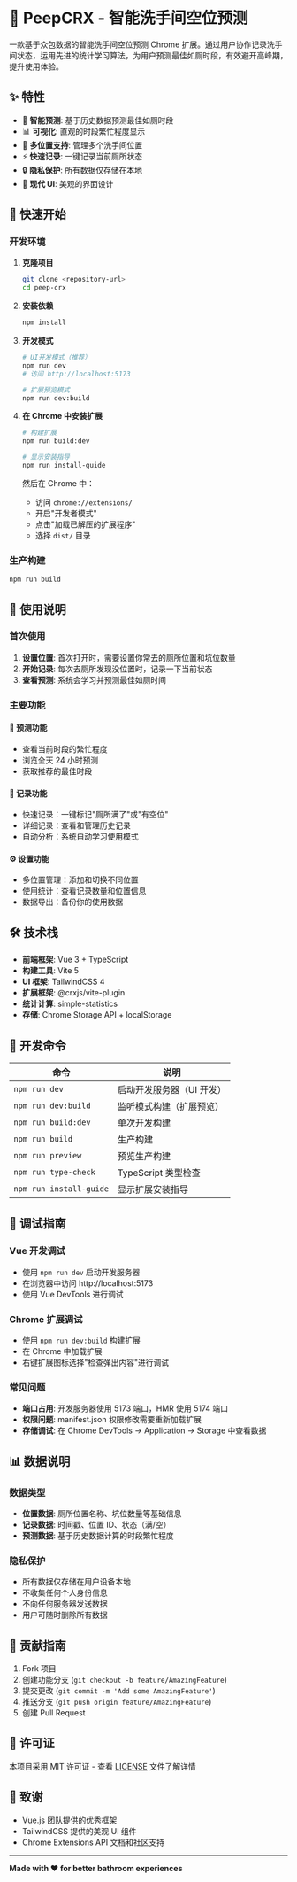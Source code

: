 # 🚽 PeepCRX - 智能洗手间空位预测

一款基于众包数据的智能洗手间空位预测 Chrome 扩展。通过用户协作记录洗手间状态，运用先进的统计学习算法，为用户预测最佳如厕时段，有效避开高峰期，提升使用体验。

## ✨ 特性

- 🎯 **智能预测**: 基于历史数据预测最佳如厕时段
- 📊 **可视化**: 直观的时段繁忙程度显示
- 🏢 **多位置支持**: 管理多个洗手间位置
- ⚡ **快速记录**: 一键记录当前厕所状态
- 🔒 **隐私保护**: 所有数据仅存储在本地
- 🎨 **现代 UI**: 美观的界面设计

## 🚀 快速开始

### 开发环境

1. **克隆项目**

   ```bash
   git clone <repository-url>
   cd peep-crx
   ```

2. **安装依赖**

   ```bash
   npm install
   ```

3. **开发模式**

   ```bash
   # UI开发模式（推荐）
   npm run dev
   # 访问 http://localhost:5173

   # 扩展预览模式
   npm run dev:build
   ```

4. **在 Chrome 中安装扩展**

   ```bash
   # 构建扩展
   npm run build:dev

   # 显示安装指导
   npm run install-guide
   ```

   然后在 Chrome 中：

   - 访问 `chrome://extensions/`
   - 开启"开发者模式"
   - 点击"加载已解压的扩展程序"
   - 选择 `dist/` 目录

### 生产构建

```bash
npm run build
```

## 📖 使用说明

### 首次使用

1. **设置位置**: 首次打开时，需要设置你常去的厕所位置和坑位数量
2. **开始记录**: 每次去厕所发现没位置时，记录一下当前状态
3. **查看预测**: 系统会学习并预测最佳如厕时间

### 主要功能

#### 🔮 预测功能

- 查看当前时段的繁忙程度
- 浏览全天 24 小时预测
- 获取推荐的最佳时段

#### 📝 记录功能

- 快速记录：一键标记"厕所满了"或"有空位"
- 详细记录：查看和管理历史记录
- 自动分析：系统自动学习使用模式

#### ⚙️ 设置功能

- 多位置管理：添加和切换不同位置
- 使用统计：查看记录数量和位置信息
- 数据导出：备份你的使用数据

## 🛠️ 技术栈

- **前端框架**: Vue 3 + TypeScript
- **构建工具**: Vite 5
- **UI 框架**: TailwindCSS 4
- **扩展框架**: @crxjs/vite-plugin
- **统计计算**: simple-statistics
- **存储**: Chrome Storage API + localStorage

## 🎯 开发命令

| 命令                    | 说明                      |
| ----------------------- | ------------------------- |
| `npm run dev`           | 启动开发服务器（UI 开发） |
| `npm run dev:build`     | 监听模式构建（扩展预览）  |
| `npm run build:dev`     | 单次开发构建              |
| `npm run build`         | 生产构建                  |
| `npm run preview`       | 预览生产构建              |
| `npm run type-check`    | TypeScript 类型检查       |
| `npm run install-guide` | 显示扩展安装指导          |

## 🐛 调试指南

### Vue 开发调试

- 使用 `npm run dev` 启动开发服务器
- 在浏览器中访问 http://localhost:5173
- 使用 Vue DevTools 进行调试

### Chrome 扩展调试

- 使用 `npm run dev:build` 构建扩展
- 在 Chrome 中加载扩展
- 右键扩展图标选择"检查弹出内容"进行调试

### 常见问题

- **端口占用**: 开发服务器使用 5173 端口，HMR 使用 5174 端口
- **权限问题**: manifest.json 权限修改需要重新加载扩展
- **存储调试**: 在 Chrome DevTools → Application → Storage 中查看数据

## 📊 数据说明

### 数据类型

- **位置数据**: 厕所位置名称、坑位数量等基础信息
- **记录数据**: 时间戳、位置 ID、状态（满/空）
- **预测数据**: 基于历史数据计算的时段繁忙程度

### 隐私保护

- 所有数据仅存储在用户设备本地
- 不收集任何个人身份信息
- 不向任何服务器发送数据
- 用户可随时删除所有数据

## 🤝 贡献指南

1. Fork 项目
2. 创建功能分支 (`git checkout -b feature/AmazingFeature`)
3. 提交更改 (`git commit -m 'Add some AmazingFeature'`)
4. 推送分支 (`git push origin feature/AmazingFeature`)
5. 创建 Pull Request

## 📄 许可证

本项目采用 MIT 许可证 - 查看 [LICENSE](LICENSE) 文件了解详情

## 🙏 致谢

- Vue.js 团队提供的优秀框架
- TailwindCSS 提供的美观 UI 组件
- Chrome Extensions API 文档和社区支持

---

**Made with ❤️ for better bathroom experiences**
